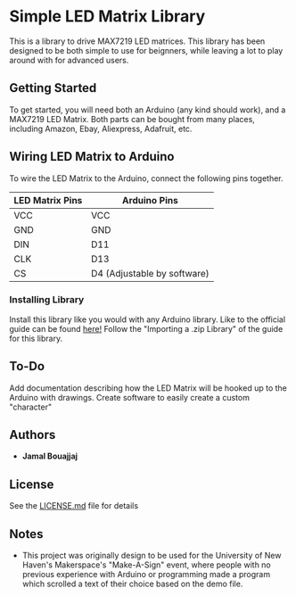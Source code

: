 # Simple LED Matrix Library

This is a library to drive MAX7219 LED matrices. This library has been designed to be both simple to use for beignners, while leaving a lot to play around with for advanced users.

## Getting Started

To get started, you will need both an Arduino (any kind should work), and a MAX7219 LED Matrix. Both parts can be bought from many places, including Amazon, Ebay, Aliexpress, Adafruit, etc.

## Wiring LED Matrix to Arduino

To wire the LED Matrix to the Arduino, connect the following pins together.

| LED Matrix Pins | Arduino Pins |
| --- | --- |
| VCC | VCC |
| GND | GND |
| DIN | D11 |
| CLK | D13 |
| CS | D4 (Adjustable by software) |

### Installing Library

Install this library like you would with any Arduino library.
Like to the official guide can be found [here!](https://www.arduino.cc/en/Guide/Libraries)
Follow the "Importing a .zip Library" of the guide for this library.

## To-Do
Add documentation describing how the LED Matrix will be hooked up to the Arduino with drawings. 
Create software to easily create a custom "character"

## Authors

* **Jamal Bouajjaj** 

## License

See the [LICENSE.md](LICENSE.md) file for details

## Notes

* This project was originally design to be used for the University of New Haven's Makerspace's "Make-A-Sign" event, where people with no previous experience with Arduino or programming made a program which scrolled a text of their choice based on the demo file.

